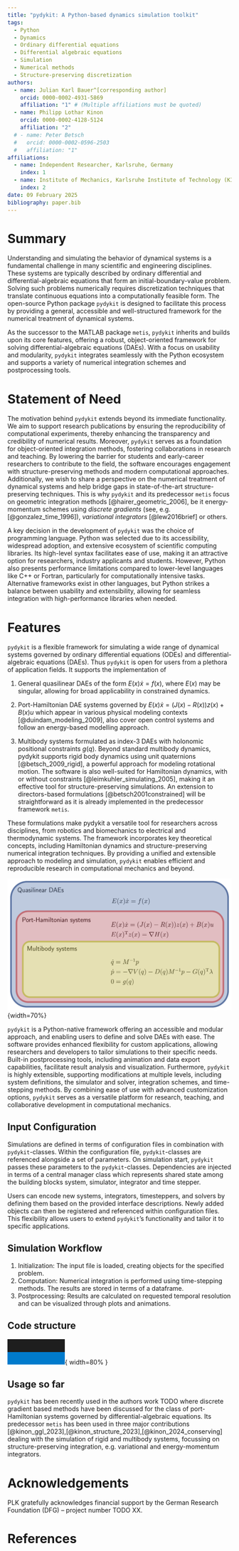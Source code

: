 ```yaml
---
title: "pydykit: A Python-based dynamics simulation toolkit"
tags:
  - Python
  - Dynamics
  - Ordinary differential equations
  - Differential algebraic equations
  - Simulation
  - Numerical methods
  - Structure-preserving discretization
authors:
  - name: Julian Karl Bauer^[corresponding author]
    orcid: 0000-0002-4931-5869
    affiliation: "1" # (Multiple affiliations must be quoted)
  - name: Philipp Lothar Kinon
    orcid: 0000-0002-4128-5124
    affiliation: "2"
  # - name: Peter Betsch
  #   orcid: 0000-0002-0596-2503
  #   affiliation: "1"
affiliations:
  - name: Independent Researcher, Karlsruhe, Germany
    index: 1
  - name: Institute of Mechanics, Karlsruhe Institute of Technology (KIT), Karlsruhe, Germany
    index: 2
date: 09 February 2025
bibliography: paper.bib
---
```


# Summary

Understanding and simulating the behavior of dynamical systems is a fundamental challenge in many scientific and engineering disciplines.
These systems are typically described by ordinary differential and differential-algebraic equations that form an initial-boundary-value problem.
Solving such problems numerically requires discretization techniques that translate continuous equations into a computationally feasible form.
The open-source Python package `pydykit` is designed to facilitate this process by providing a general, accessible and well-structured framework for the numerical treatment of dynamical systems.

As the successor to the MATLAB package `metis`, `pydykit` inherits and builds upon its core features, offering a robust,
object-oriented framework for solving differential-algebraic equations (DAEs).
With a focus on usability and modularity, `pydykit` integrates seamlessly with the Python ecosystem and
supports a variety of numerical integration schemes and postprocessing tools.

# Statement of Need

The motivation behind `pydykit` extends beyond its immediate functionality.
We aim to support research publications by ensuring the reproducibility of computational experiments, thereby enhancing the transparency and credibility of numerical results.
Moreover, `pydykit` serves as a foundation for object-oriented integration methods, fostering collaborations in research and teaching.
By lowering the barrier for students and early-career researchers to contribute to the field,
the software encourages engagement with structure-preserving methods and modern computational approaches.
Additionally, we wish to share a perspective on the numerical treatment of dynamical systems and help bridge gaps in state-of-the-art structure-preserving techniques.
This is why `pydykit` and its predecessor `metis` focus on geometric integration methods [@hairer_geometric_2006], be it energy-momentum schemes using _discrete gradients_ (see, e.g. [@gonzalez_time_1996]), _variational integrators_ [@lew2016brief] or others.

A key decision in the development of `pydykit` was the choice of programming language.
Python was selected due to its accessibility, widespread adoption, and extensive ecosystem of scientific computing libraries.
Its high-level syntax facilitates ease of use, making it an attractive option for researchers, industry applicants and students.
However, Python also presents performance limitations compared to lower-level languages like C++ or Fortran, particularly for computationally intensive tasks.
Alternative frameworks exist in other languages, but Python strikes a balance between usability and extensibility, allowing for seamless integration with high-performance libraries when needed.

# Features

`pydykit` is a flexible framework for simulating a wide range of dynamical systems governed by ordinary differential equations (ODEs) and differential-algebraic equations (DAEs). Thus `pydykit` is open for users from a plethora of application fields. It supports the implementation of

1. General quasilinear DAEs of the form $E(x) \dot{x} = f(x)$,
   where $E(x)$ may be singular, allowing for broad applicability in constrained dynamics.

2. Port-Hamiltonian DAE systems governed by $E(x) \dot{x} = (J(x)- R(x)) z(x) + B(x) u$
   which appear in various physical modeling contexts [@duindam_modeling_2009], also cover open control systems and follow an energy-based modelling approach.

3. Multibody systems formulated as index-3 DAEs with holonomic positional constraints $g(q)$. Beyond standard multibody dynamics, pydykit supports rigid body dynamics using unit quaternions [@betsch_2009_rigid], a powerful approach for modeling rotational motion. The software is also well-suited for Hamiltonian dynamics, with or without constraints [@leimkuhler_simulating_2005], making it an effective tool for structure-preserving simulations. An extension to directors-based formulations [@betsch2001constrained] will be straightforward as it is already implemented in the predecessor framework `metis`.

These formulations make pydykit a versatile tool for researchers across disciplines, from robotics and biomechanics to electrical and thermodynamic systems. The framework incorporates key theoretical concepts, including Hamiltonian dynamics and structure-preserving numerical integration techniques. By providing a unified and extensible approach to modeling and simulation, `pydykit` enables efficient and reproducible research in computational mechanics and beyond.

![Current system classes covered by `pydykit` \label{fig:systems}](./figures/sample.png){width=70%}

`pydykit` is a Python-native framework offering an accessible and modular approach,
and enabling users to define and solve DAEs with ease.
The software provides enhanced flexibility for custom applications, allowing researchers and developers to tailor simulations to their specific needs.
Built-in postprocessing tools, including animation and data export capabilities, facilitate result analysis and visualization.
Furthermore, `pydykit` is highly extensible, supporting modifications at multiple levels, including system definitions,
the simulator and solver, integration schemes, and time-stepping methods.
By combining ease of use with advanced customization options, `pydykit` serves as a versatile platform for research, teaching, and collaborative development in computational mechanics.

## Input Configuration

Simulations are defined in terms of configuration files in combination with `pydykit`-classes.
Within the configuration file, `pydykit`-classes are referenced
alongside a set of parameters.
On simulation start, `pydykit` passes these parameters to the `pydykit`-classes.
Dependencies are injected in terms of a central manager class which represents shared state among the building blocks system, simulator, integrator and time stepper.

Users can encode new systems, integrators, timesteppers, and solvers by defining them based on the provided interface descriptions.
Newly added objects can then be registered and referenced within configuration files.
This flexibility allows users to extend `pydykit`’s functionality and tailor it to specific applications.

## Simulation Workflow

1. Initialization: The input file is loaded, creating objects for the specified problem.
2. Computation: Numerical integration is performed using time-stepping methods. The results are stored in terms of a dataframe.
3. Postprocessing: Results are calculated on requested temporal resolution and can be visualized through plots and animations.

## Code structure

![an image's alt text \label{fig:structure_image}](./figures/image.png){ width=80% }

## Usage so far

`pydykit` has been recently used in the authors work TODO where discrete gradient based methods have been discussed for the class of port-Hamiltonian systems governed by differential-algebraic equations. Its predecessor `metis` has been used in three major contributions [@kinon_ggl_2023],[@kinon_structure_2023],[@kinon_2024_conserving] dealing with the simulation of rigid and multibody systems, focussing on structure-preserving integration, e.g. variational and energy-momentum integrators.

# Acknowledgements

PLK gratefully acknowledges financial support by the German Research Foundation (DFG) – project number TODO XX.

<!-- - and by the Research Travel Grant of the Karlsruhe House of Young Scientists (KYHS) -->

# References
